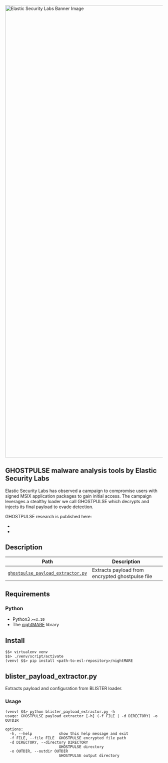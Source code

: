 <img width="1440" alt="Elastic Security Labs Banner Image" src="https://user-images.githubusercontent.com/7442091/234121634-fd2518cf-70cb-4eee-8134-393c1f712bac.png">

## GHOSTPULSE malware analysis tools by Elastic Security Labs

Elastic Security Labs has observed a campaign to compromise users with signed MSIX application packages to gain initial access. The campaign leverages a stealthy loader we call GHOSTPULSE which decrypts and injects its final payload to evade detection.

GHOSTPULSE research is published here:

- 
- 

## Description

| Path               | Description                             |
| ------------------ | --------------------------------------- |
| [`ghostpulse_payload_extractor.py`](ghostpulse_payload_extractor.py)    | Extracts payload from encrypted ghostpulse file |

## Requirements

### Python

- Python3 `>=3.10`
- The [nightMARE](../../nightMARE/) library

## Install

```text
$$> virtualenv venv
$$> ./venv/script/activate
(venv) $$> pip install <path-to-esl-repository>/nightMARE
```

## blister_payload_extractor.py

Extracts payload and configuration from BLISTER loader.

### Usage

```text
(venv) $$> python blister_payload_extractor.py -h
usage: GHOSTPULSE payload extractor [-h] (-f FILE | -d DIRECTORY) -o OUTDIR

options:
  -h, --help            show this help message and exit
  -f FILE, --file FILE  GHOSTPULSE encrypted file path
  -d DIRECTORY, --directory DIRECTORY
                        GHOSTPULSE directory
  -o OUTDIR, --outdir OUTDIR
                        GHOSTPULSE output directory

```
